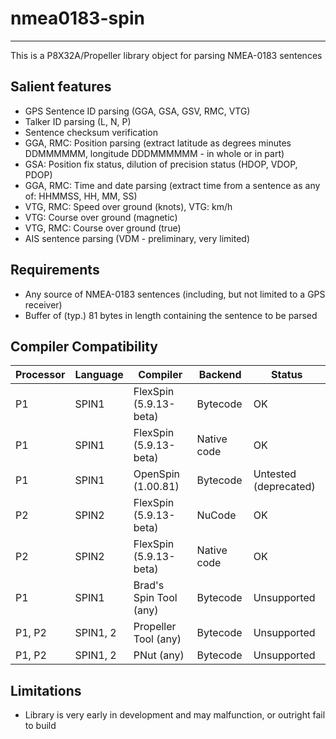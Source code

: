# nmea0183-spin
---------------

This is a P8X32A/Propeller library object for parsing NMEA-0183 sentences

## Salient features

* GPS Sentence ID parsing (GGA, GSA, GSV, RMC, VTG)
* Talker ID parsing (L, N, P)
* Sentence checksum verification
* GGA, RMC: Position parsing (extract latitude as degrees minutes DDMMMMMM, longitude DDDMMMMMM - in whole or in part)
* GSA: Position fix status, dilution of precision status (HDOP, VDOP, PDOP)
* GGA, RMC: Time and date parsing (extract time from a sentence as any of: HHMMSS, HH, MM, SS)
* VTG, RMC: Speed over ground (knots), VTG: km/h
* VTG: Course over ground (magnetic)
* VTG, RMC: Course over ground (true)
* AIS sentence parsing (VDM - preliminary, very limited)

## Requirements

* Any source of NMEA-0183 sentences (including, but not limited to a GPS receiver)
* Buffer of (typ.) 81 bytes in length containing the sentence to be parsed

## Compiler Compatibility

| Processor | Language | Compiler               | Backend     | Status                |
|-----------|----------|------------------------|-------------|-----------------------|
| P1        | SPIN1    | FlexSpin (5.9.13-beta) | Bytecode    | OK                    |
| P1        | SPIN1    | FlexSpin (5.9.13-beta) | Native code | OK                    |
| P1        | SPIN1    | OpenSpin (1.00.81)     | Bytecode    | Untested (deprecated) |
| P2        | SPIN2    | FlexSpin (5.9.13-beta) | NuCode      | OK                    |
| P2        | SPIN2    | FlexSpin (5.9.13-beta) | Native code | OK                    |
| P1        | SPIN1    | Brad's Spin Tool (any) | Bytecode    | Unsupported           |
| P1, P2    | SPIN1, 2 | Propeller Tool (any)   | Bytecode    | Unsupported           |
| P1, P2    | SPIN1, 2 | PNut (any)             | Bytecode    | Unsupported           |

## Limitations

* Library is very early in development and may malfunction, or outright fail to build

